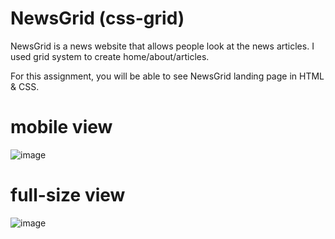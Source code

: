 # NewsGrid (css-grid)

NewsGrid is a news website that allows people look at the news articles. I used grid system to create home/about/articles.

For this assignment, you will be able to see NewsGrid landing page in HTML & CSS.

# mobile view

![image](https://user-images.githubusercontent.com/98557317/192367241-a629f3af-5e29-47c6-a857-b4eadb12088a.png)

# full-size view

![image](https://user-images.githubusercontent.com/98557317/192367483-ee2807e0-dd33-4844-9cf8-ff3c995dc841.png)
